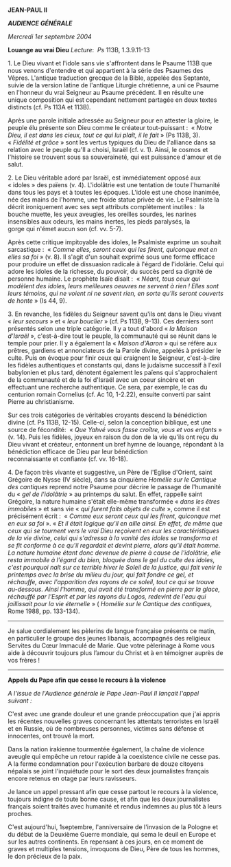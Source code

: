 **JEAN-PAUL II**

***AUDIENCE GÉNÉRALE***

*Mercredi 1er septembre 2004*

**Louange au vrai Dieu** *Lecture*:  *Ps* 113B, 1.3.9.11-13

1. Le Dieu vivant et l'idole sans vie s'affrontent dans le Psaume 113B que nous venons d'entendre et qui appartient à la série des Psaumes des Vêpres. L'antique traduction grecque de la Bible, appelée des Septante, suivie de la version latine de l'antique Liturgie chrétienne, a uni ce Psaume en l'honneur du vrai Seigneur au Psaume précédent. Il en résulte une unique composition qui est cependant nettement partagée en deux textes distincts (cf. Ps 113A et 113B).

Après une parole initiale adressée au Seigneur pour en attester la gloire, le peuple élu présente son Dieu comme le créateur tout-puissant :  « *Notre Dieu, il est dans les cieux, tout ce qui lui plaît, il le fait* » (Ps 113B, 3). « *Fidélité et grâce* » sont les vertus typiques du Dieu de l'alliance dans sa relation avec le peuple qu'Il a choisi, Israël (cf. v. 1). Ainsi, le cosmos et l'histoire se trouvent sous sa souveraineté, qui est puissance d'amour et de salut.

2. Le Dieu véritable adoré par Israël, est immédiatement opposé aux « idoles » des païens (v. 4). L'idolâtrie est une tentation de toute l'humanité dans tous les pays et à toutes les époques. L'idole est une chose inanimée, née des mains de l'homme, une froide statue privée de vie. Le Psalmiste la décrit ironiquement avec ses sept attributs complètement inutiles :  la bouche muette, les yeux aveugles, les oreilles sourdes, les narines insensibles aux odeurs, les mains inertes, les pieds paralysés, la gorge qui n'émet aucun son (cf. vv. 5-7).

Après cette critique impitoyable des idoles, le Psalmiste exprime un souhait sarcastique :  « *Comme elles, seront ceux qui les firent, quiconque met en elles sa foi* » (v. 8). Il s'agit d'un souhait exprimé sous une forme efficace pour produire un effet de dissuasion radicale à l'égard de l'idolârie. Celui qui adore les idoles de la richesse, du pouvoir, du succès perd sa dignité de personne humaine. Le prophète Isaïe disait :  « *Néant, tous ceux qui modèlent des idoles, leurs meilleures oeuvres ne servent à rien ! Elles sont leurs témoins, qui ne voient ni ne savent rien, en sorte qu'ils seront couverts de honte* » (Is 44, 9).

3. En revanche, les fidèles du Seigneur savent qu'ils ont dans le Dieu vivant « *leur secours* » et « *leur bouclier* » (cf. Ps 113B, 9-13). Ces derniers sont présentés selon une triple catégorie. Il y a tout d'abord « *la Maison d'Israël* », c'est-à-dire tout le peuple, la communauté qui se réunit dans le temple pour prier. Il y a également la « *Maison d'Aaron* » qui se réfère aux prêtres, gardiens et annonciateurs de la Parole divine, appelés à présider le culte. Puis on évoque pour finir ceux qui craignent le Seigneur, c'est-à-dire les fidèles authentiques et constants qui, dans le judaïsme successif à l'exil babylonien et plus tard, dénotent également les païens qui s'approchaient de la communauté et de la foi d'Israël avec un coeur sincère et en effectuant une recherche authentique. Ce sera, par exemple, le cas du centurion romain Cornelius (cf. Ac 10, 1-2.22), ensuite converti par saint Pierre au christianisme.

Sur ces trois catégories de véritables croyants descend la bénédiction divine (cf. Ps 113B, 12-15). Celle-ci, selon la conception biblique, est une source de fécondité:  « *Que Yahvé vous fasse croître, vous et vos enfants* » (v. 14). Puis les fidèles, joyeux en raison du don de la vie qu'ils ont reçu du Dieu vivant et créateur, entonnent un bref hymne de louange, répondant à la bénédiction efficace de Dieu par leur bénédiction reconnaissante et confiante (cf. vv. 16-18).

4. De façon très vivante et suggestive, un Père de l'Eglise d'Orient, saint Grégoire de Nysse (IV siècle), dans sa cinquième *Homélie sur le Cantique des cantiques* reprend notre Psaume pour décrire le passage de l'humanité du « *gel de l'idolâtrie* » au printemps du salut. En effet, rappelle saint Grégoire, la nature humaine s'était elle-même transformée « *dans les êtres immobiles* » et sans vie « *qui furent faits objets de culte* », comme il est précisément écrit :  « *Comme eux seront ceux qui les firent, quiconque met en eux sa foi* ». « *Et il était logique qu'il en aille ainsi. En effet, de même que ceux qui se tournent vers le vrai Dieu reçoivent en eux les caractéristiques de la vie divine, celui qui s'adressa à la vanité des idoles se transforma et se fit conforme à ce qu'il regardait et devint pierre, alors qu'il était homme. La nature humaine étant donc devenue de pierre à cause de l'idolâtrie, elle resta immobile à l'égard du bien, bloquée dans le gel du culte des idoles, c'est pourquoi naît sur ce terrible hiver le Soleil de la justice, qui fait venir le printemps avec la brise du milieu du jour, qui fait fondre ce gel, et réchauffe, avec l'apparition des rayons de ce soleil, tout ce qui se trouve au-dessous. Ainsi l'homme, qui avait été transformé en pierre par la glace, réchauffé par l'Esprit et par les rayons du Logos, redevint de l'eau qui jaillissait pour la vie éternelle* » ( *Homélie sur le Cantique des cantiques*, Rome 1988, pp. 133-134).

***

Je salue cordialement les pèlerins de langue française présents ce matin, en particulier le groupe des jeunes libanais, accompagnés des religieux Servites du Cœur Immaculé de Marie. Que votre pèlerinage à Rome vous aide à découvrir toujours plus l’amour du Christ et à en témoigner auprès de vos frères !

* * *

**Appels du Pape afin que cesse le recours à la violence**

*A l'issue de l'Audience générale le Pape Jean-Paul II lançait l'appel suivant :*

C'est avec une grande douleur et une grande préoccupation que j'ai appris les récentes nouvelles graves concernant les attentats terroristes en Israël et en Russie, où de nombreuses personnes, victimes sans défense et innocentes, ont trouvé la mort.

Dans la nation irakienne tourmentée également, la chaîne de violence aveugle qui empêche un retour rapide à la coexistence civile ne cesse pas. A la ferme condamnation pour l'exécution barbare de douze citoyens népalais se joint l'inquiétude pour le sort des deux journalistes français encore retenus en otage par leurs ravisseurs.

Je lance un appel pressant afin que cesse partout le recours à la violence, toujours indigne de toute bonne cause, et afin que les deux journalistes français soient traités avec humanité et rendus indemnes au plus tôt à leurs proches.

C'est aujourd'hui, 1septembre, l'anniversaire de l'invasion de la Pologne et du début de la Deuxième Guerre mondiale, qui sema le deuil en Europe et sur les autres continents. En repensant à ces jours, en ce moment de graves et multiples tensions, invoquons de Dieu, Père de tous les hommes, le don précieux de la paix.